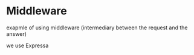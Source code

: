 # Middleware
exapmle of using middleware (intermediary between the request and the answer)

we use  Expressa
